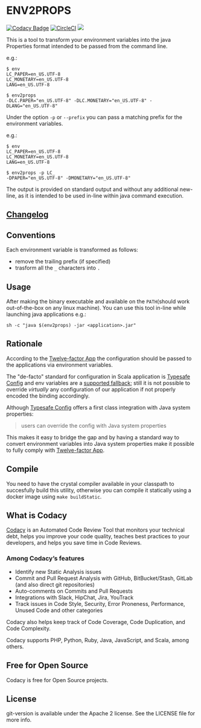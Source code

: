 
# ENV2PROPS

[![Codacy Badge](https://api.codacy.com/project/badge/Grade/c811f6b557ee4e44ad373084015ba0b3)](https://www.codacy.com/app/Codacy/env2props?utm_source=github.com&amp;utm_medium=referral&amp;utm_content=codacy/env2props&amp;utm_campaign=Badge_Grade)
[![CircleCI](https://circleci.com/gh/codacy/env2props.svg?style=svg)](https://circleci.com/gh/codacy/env2props)
[![](https://img.shields.io/github/release/codacy/env2props.svg)](https://github.com/codacy/env2props/releases)



This is a tool to transform your environment variables into the java Properties format intended to be passed from the command line.

e.g.:

```
$ env
LC_PAPER=en_US.UTF-8
LC_MONETARY=en_US.UTF-8
LANG=en_US.UTF-8

$ env2props
-DLC.PAPER="en_US.UTF-8" -DLC.MONETARY="en_US.UTF-8" -DLANG="en_US.UTF-8"
```

Under the option `-p` or `--prefix` you can pass a matching prefix for the environment variables.

e.g.:

```
$ env
LC_PAPER=en_US.UTF-8
LC_MONETARY=en_US.UTF-8
LANG=en_US.UTF-8

$ env2props -p LC_
-DPAPER="en_US.UTF-8" -DMONETARY="en_US.UTF-8"
```

The output is provided on standard output and without any additional new-line, as it is intended to be used in-line within java command execution.

## [Changelog](https://circleci.com/api/v1.1/project/github/codacy/env2props/latest/artifacts/0/changelog.html)

## Conventions

Each environment variable is transformed as follows:

 - remove the trailing prefix (if specified)
 - trasform all the `_` characters into `.`

## Usage

After making the binary executable and available on the `PATH`(should work out-of-the-box on any linux machine).
You can use this tool in-line while launching java applications e.g.:

```
sh -c "java $(env2props) -jar <application>.jar"
```

## Rationale

According to the [Twelve-factor App](https://12factor.net/config) the configuration should be passed to the applications via environment variables.

The "de-facto" standard for configuration in Scala application is [Typesafe Config](https://github.com/lightbend/config) and env variables are a [supported fallback](https://github.com/lightbend/config#optional-system-or-env-variable-overrides); still it is not possible to override *virtually* any configuration of our application if not properly encoded the binding accordingly.

Although [Typesafe Config](https://github.com/lightbend/config#overview) offers a first class integration with Java system properties:

> users can override the config with Java system properties

This makes it easy to bridge the gap and by having a standard way to convert environment variables into Java system properties make it possible to fully comply with [Twelve-factor App](https://12factor.net/config).

## Compile

You need to have the crystal compiler available in your classpath to succesfully build this utility, otherwise you can compile it statically using a docker image using `make buildStatic`.

## What is Codacy

[Codacy](https://www.codacy.com/) is an Automated Code Review Tool that monitors your technical debt, helps you improve your code quality, teaches best practices to your developers, and helps you save time in Code Reviews.

### Among Codacy’s features

- Identify new Static Analysis issues
- Commit and Pull Request Analysis with GitHub, BitBucket/Stash, GitLab (and also direct git repositories)
- Auto-comments on Commits and Pull Requests
- Integrations with Slack, HipChat, Jira, YouTrack
- Track issues in Code Style, Security, Error Proneness, Performance, Unused Code and other categories

Codacy also helps keep track of Code Coverage, Code Duplication, and Code Complexity.

Codacy supports PHP, Python, Ruby, Java, JavaScript, and Scala, among others.

## Free for Open Source

Codacy is free for Open Source projects.

## License

git-version is available under the Apache 2 license. See the LICENSE file for more info.
